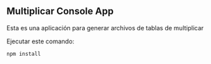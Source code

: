 ## Multiplicar Console App

Esta es una aplicación para generar archivos de tablas de multiplicar

Ejecutar este comando:

```
npm install
```
